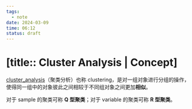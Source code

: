 ```yaml
---
tags:
  - note
date: 2024-03-09
time: 06:12
status: draft
---
```


# [title:: Cluster Analysis | Concept]

[cluster_analysis](cluster_analysis.md)（聚类分析）也称 clustering，是对一组对象进行分组的操作，使得同一组中的对象彼此之间相较于不同组对象之间更加**相似**。

对于 sample 的聚类可称 **Q 型聚类**；对于 variable 的聚类可称 **R 型聚类**。
